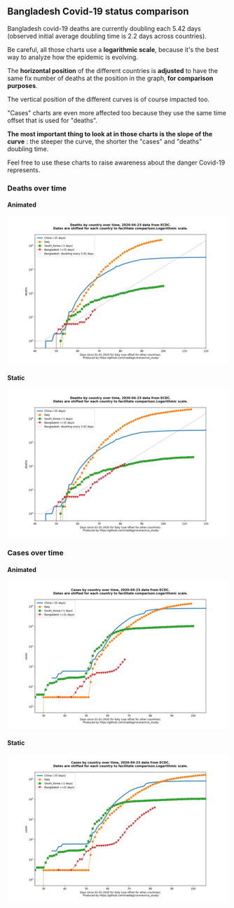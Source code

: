 ## Bangladesh Covid-19 status comparison 

Bangladesh covid-19 deaths are currently doubling each 5.42 days (observed initial average doubling time is 2.2 days across countries).



Be careful, all those charts use a **logarithmic scale**, because it's the best way to analyze how the epidemic is evolving.
 
The **horizontal position** of the different countries is **adjusted** to have the same fix number of deaths at the position in the graph, **for comparison purposes**.

The vertical position of the different curves is of course impacted too.

"Cases" charts are even more affected too because they use the same time offset that is used for "deaths".

**The most important thing to look at in those charts is the slope of the curve** : the steeper the curve, the shorter the "cases" and "deaths" doubling time.

Feel free to use these charts to raise awareness about the danger Covid-19 represents. 


 
### Deaths over time
 
#### Animated
![Bangladesh covid-19 deaths animated chart](https://raw.githubusercontent.com/madlag/coronavirus_study/master/notebooks/graphs/2020-04-23/countries/Bangladesh/2020-04-23_Bangladesh_deaths.gif "Bangladesh covid-19 deaths animated chart")   
 
#### Static
![Bangladesh covid-19 deaths static chart](https://raw.githubusercontent.com/madlag/coronavirus_study/master/notebooks/graphs/2020-04-23/countries/Bangladesh/2020-04-23_Bangladesh_deaths.png "Bangladesh covid-19 deaths static chart")   

 
### Cases over time
 
#### Animated
![Bangladesh covid-19 cases animated chart](https://raw.githubusercontent.com/madlag/coronavirus_study/master/notebooks/graphs/2020-04-23/countries/Bangladesh/2020-04-23_Bangladesh_cases.gif "Bangladesh covid-19 cases animated chart")   
 
#### Static
![Bangladesh covid-19 cases static chart](https://raw.githubusercontent.com/madlag/coronavirus_study/master/notebooks/graphs/2020-04-23/countries/Bangladesh/2020-04-23_Bangladesh_cases.png "Bangladesh covid-19 cases static chart")   

